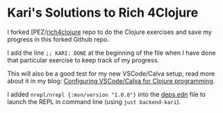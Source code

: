 # Kari's Solutions to Rich 4Clojure

I forked [PEZ/[rich4clojure](https://github.com/PEZ/rich4clojure) repo to do the Clojure exercises and save my progress in this forked Github repo.

I add the line `;; KARI: DONE` at the beginning of the file when I have done that particular exercise to keep track of my progress.

This will also be a good test for my new VSCode/Calva setup, read more about it in my blog: [Configuring VSCode/Calva for Clojure programming](https://www.karimarttila.fi/clojure/2022/10/08/clojure-calva.html).

I added `nrepl/nrepl {:mvn/version "1.0.0"}` into the [deps.edn](deps.edn) file to launch the REPL in command line (using `just backend-kari`).